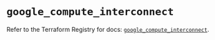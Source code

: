# `google_compute_interconnect`

Refer to the Terraform Registry for docs: [`google_compute_interconnect`](https://registry.terraform.io/providers/hashicorp/google-beta/6.42.0/docs/resources/google_compute_interconnect).
